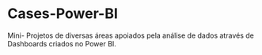 # Cases-Power-BI
Mini- Projetos de diversas áreas apoiados pela análise de dados através de Dashboards criados no Power BI.
